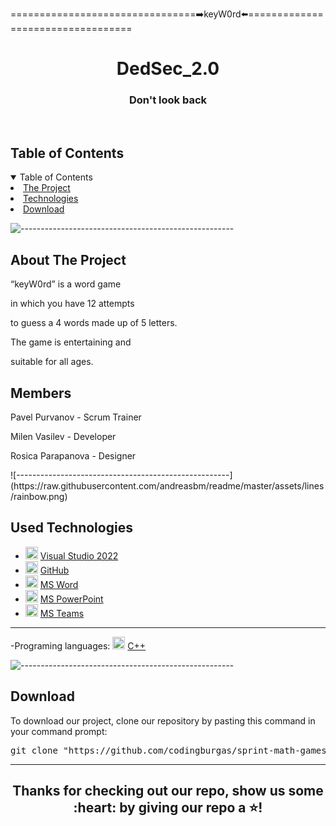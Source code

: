 <p>================================➡️keyW0rd⬅️==================================</p>
<p align="center">
</p>

<h1 align="center"> DedSec_2.0 </h1>
<h3 align="center"> Don't look back </h3>  

<br>

<!-- TABLE OF CONTENTS -->
<h2 id="table-of-contents">Table of Contents</h2>

<details open="open">
    <summary>Table of Contents</summary>
    <li><a href="#about-the-project">  The Project</a></li>
    <li><a href="#used-technologies">  Technologies</a></li>
    <li><a href="#download">    Download</a></li>
</details>

![-----------------------------------------------------](https://raw.githubusercontent.com/andreasbm/readme/master/assets/lines/rainbow.png)

<!-- ABOUT THE PROJECT -->
<h2 id="about-the-project">About The Project</h2>

<p align="justify">
    <p>“keyW0rd” is a word game</p>
     <p>in which you have 12 attempts</p>
     <p>to guess a 4 words made up of 5 letters.</p>
     <p>The game is entertaining and</p>
     <p>suitable for all ages.</p>
</p>

<h2>Members</h2>

<p>Pavel Purvanov - Scrum Trainer</p>
<p>Milen Vasilev - Developer</p>
<p>Rosica Parapanova - Designer</p>
![-----------------------------------------------------](https://raw.githubusercontent.com/andreasbm/readme/master/assets/lines/rainbow.png)

##  Used Technologies
- <img src="https://upload.wikimedia.org/wikipedia/commons/thumb/2/2c/Visual_Studio_Icon_2022.svg/1200px-Visual_Studio_Icon_2022.svg.png" width="20" alt="Visual Studio 2022 Logo"> <a href="https://visualstudio.microsoft.com/vs/">Visual Studio 2022</a>
- <img src="https://github.githubassets.com/images/modules/logos_page/GitHub-Mark.png" width="20" alt="GitHub Logo"> <a href="https://github.com/">GitHub</a>
- <img src="https://upload.wikimedia.org/wikipedia/commons/thumb/f/fd/Microsoft_Office_Word_%282019%E2%80%93present%29.svg/2203px-Microsoft_Office_Word_%282019%E2%80%93present%29.svg.png" width="20" alt="MS Word Logo"> <a href="https://en.wikipedia.org/wiki/Microsoft_Word">MS Word</a>
- <img src="https://upload.wikimedia.org/wikipedia/commons/3/3b/Microsoft_PowerPoint_Logo.png" width="20" alt="MS PowerPoint Logo"> <a href="https://bg.wikipedia.org/wiki/Microsoft_PowerPoint">MS PowerPoint</a>
- <img src="https://upload.wikimedia.org/wikipedia/commons/thumb/c/c9/Microsoft_Office_Teams_%282018%E2%80%93present%29.svg/2203px-Microsoft_Office_Teams_%282018%E2%80%93present%29.svg.png" width="20" alt="MS Teams Logo"> <a href="https://www.microsoft.com/en-us/microsoft-teams/group-chat-software">MS Teams</a>
-----------------------------------------------------------------------------------------------------------------------------------

-Programing languages: <img src="https://brandslogos.com/wp-content/uploads/thumbs/c-logo-vector.svg" width="20" alt="C++ Logo"> <a href="https://cplusplus.com/">C++</a>


![-----------------------------------------------------](https://raw.githubusercontent.com/andreasbm/readme/master/assets/lines/rainbow.png)

<!-- CONTRIBUTORS -->


<h2 id="download">Download</h2>

<p>To download our project, clone our repository by pasting this command in your command prompt:</p>

<pre align="center">git clone "https://github.com/codingburgas/sprint-math-games-9th-grade-dedsec_2-0"</pre>

<hr>

<h2 align="center">Thanks for checking out our repo, show us some :heart: by giving our repo a ⭐️!</h2>
